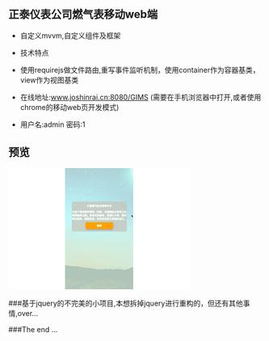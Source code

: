 ## 正泰仪表公司燃气表移动web端

* 自定义mvvm,自定义组件及框架

* 技术特点
* 使用requirejs做文件路由,重写事件监听机制，使用container作为容器基类，view作为视图基类

* 在线地址:www.joshinrai.cn:8080/GIMS
(需要在手机浏览器中打开,或者使用chrome的移动web页开发模式)
* 用户名:admin 密码:1

## 预览
![](mobile/manager/img/chint-mobile.gif)


###基于jquery的不完美的小项目,本想拆掉jquery进行重构的，但还有其他事情,over...

###The end ...

